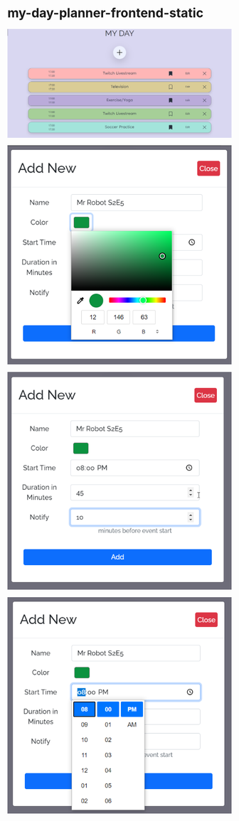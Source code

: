 # my-day-planner-frontend-static

![myday.PNG](myday.PNG) 

![2022-01-31 19%2010_06-Greenshot.png](2022-01-31%2019_10_06-Greenshot.png) 

![2022-01-31 19%2010_02-Greenshot.png](2022-01-31%2019_10_02-Greenshot.png) 

![2022-01-31 19%2010_12-Greenshot.png](2022-01-31%2019_10_12-Greenshot.png) 
